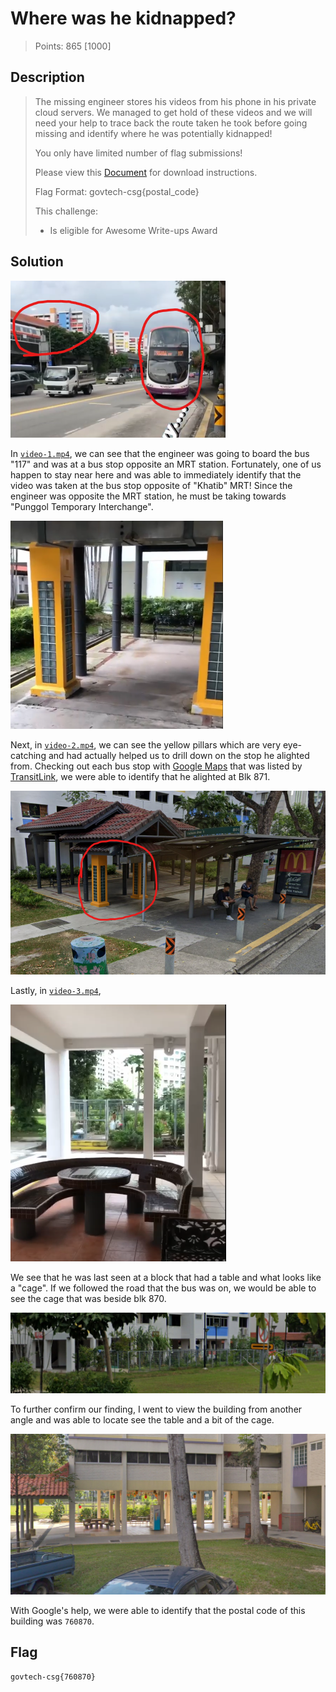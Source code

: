 # Where was he kidnapped?

> Points: 865 [1000]

## Description

> The missing engineer stores his videos from his phone in his private cloud servers. We managed to get hold of these videos and we will need your help to trace back the route taken he took before going missing and identify where he was potentially kidnapped!
>
> You only have limited number of flag submissions!
>
> Please view this [Document](https://docs.google.com/document/d/1GrQ6znlN2Z0tu_uAPAs1qrn6by24I51mq8RIIHmFGDU/edit?usp=sharing) for download instructions.
>
> Flag Format: govtech-csg{postal_code}
>
> This challenge:
> - Is eligible for Awesome Write-ups Award

## Solution

![](bus.png)

In [`video-1.mp4`](video-1.mp4), we can see that the engineer was going to board the bus "117" and was at a bus stop opposite an MRT station. Fortunately, one of us happen to stay near here and was able to immediately identify that the video was taken at the bus stop opposite of "Khatib" MRT! Since the engineer was opposite the MRT station, he must be taking towards "Punggol Temporary Interchange".

![](pillar.png)

Next, in [`video-2.mp4`](video-2.mp4), we can see the yellow pillars which are very eye-catching and had actually helped us to drill down on the stop he alighted from. Checking out each bus stop with [Google Maps](https://www.google.com/maps/@1.412745,103.8377924,3a,75y,25.71h,77.83t/data=!3m6!1e1!3m4!1swMQlBO6IxGYLnPuiC-W8uQ!2e0!7i16384!8i8192) that was listed by [TransitLink](https://www.transitlink.com.sg/eservice/eguide/service_route.php?service=117), we were able to identify that he alighted at Blk 871. 

![](busstop.png)

Lastly, in [`video-3.mp4`](video-3.mp4),

![](table.png)

We see that he was last seen at a block that had a table and what looks like a "cage". If we followed the road that the bus was on, we would be able to see the cage that was beside blk 870.

![](870_2.png)

To further confirm our finding, I went to view the building from another angle and was able to locate see the table and a bit of the cage.

![](870_1.png)

With Google's help, we were able to identify that the postal code of this building was `760870`.


## Flag
`govtech-csg{760870}`